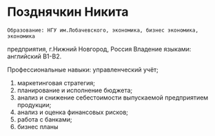 # Позднячкин Никита
	Образование: НГУ им.Лобачевского, экономика, бизнес экономика, экономика
предприятия, г.Нижний Новгород, Россия
Владение языками: английский В1-В2.

Профессиональные навыки:
управленческий учёт;
1. маркетинговая стратегия;
2. планирование и исполнение бюджета;
3. анализ и снижение себестоимости выпускаемой предприятием продукции;
4. анализ и оценка финансовых рисков;
5. работа с банками;
6. бизнес планы
